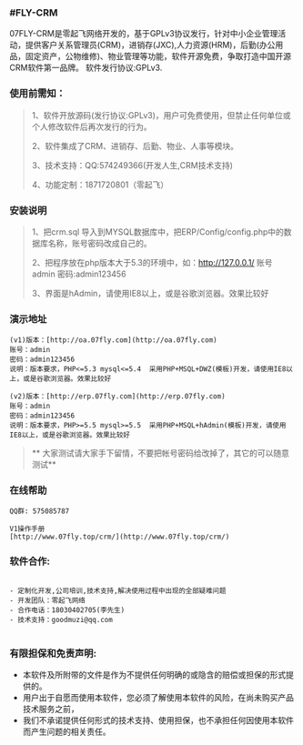###  **#FLY-CRM** 


07FLY-CRM是零起飞网络开发的，基于GPLv3协议发行，针对中小企业管理活动，提供客户关系管理员(CRM)，进销存(JXC),人力资源(HRM)，后勤(办公用品，固定资产，公物维修)、物业管理等功能，软件开源免费，争取打造中国开源CRM软件第一品牌。
软件发行协议:GPLv3. 

### 使用前需知：




> 1、软件开放源码(发行协议:GPLv3)，用户可免费使用，但禁止任何单位或个人修改软件后再次发行的行为。
> 
> 2、软件集成了CRM、进销存、后勤、物业、人事等模块。
> 
> 3、技术支持：QQ:574249366(开发人生,CRM技术支持)
> 
> 4、功能定制：1871720801（零起飞）


### 安装说明




> 1、把crm.sql 导入到MYSQL数据库中，把ERP/Config/config.php中的数据库名称，账号密码改成自己的。
> 
> 2、把程序放在php版本大于5.3的环境中，如：http://127.0.0.1/  账号 admin 密码:admin123456
> 
> 3、界面是hAdmin，请使用IE8以上，或是谷歌浏览器。效果比较好


### 演示地址


```
(v1)版本：[http://oa.07fly.com](http://oa.07fly.com)
账号：admin
密码：admin123456
说明：版本要求，PHP<=5.3 mysql<=5.4  采用PHP+MSQL+DWZ(模板)开发，请使用IE8以上，或是谷歌浏览器。效果比较好

(v2)版本：[http://erp.07fly.com](http://erp.07fly.com)
账号：admin
密码：admin123456
说明：版本要求，PHP>=5.5 mysql>=5.5  采用PHP+MSQL+hAdmin(模板)开发，请使用IE8以上，或是谷歌浏览器。效果比较好
```


>  ** 大家测试请大家手下留情，不要把帐号密码给改掉了，其它的可以随意测试** 


### 在线帮助


```
QQ群: 575085787

V1操作手册	
[http://www.07fly.top/crm/](http://www.07fly.top/crm/)
```



### 软件合作:



```

- 定制化开发,公司培训,技术支持,解决使用过程中出现的全部疑难问题
- 开发团队：零起飞网络
- 合作电话：18030402705(李先生)
- 技术支持：goodmuzi@qq.com

```


#

### 有限担保和免责声明:



- 本软件及所附带的文件是作为不提供任何明确的或隐含的赔偿或担保的形式提供的。
- 用户出于自愿而使用本软件，您必须了解使用本软件的风险，在尚未购买产品技术服务之前， 
- 我们不承诺提供任何形式的技术支持、使用担保，也不承担任何因使用本软件而产生问题的相关责任。
